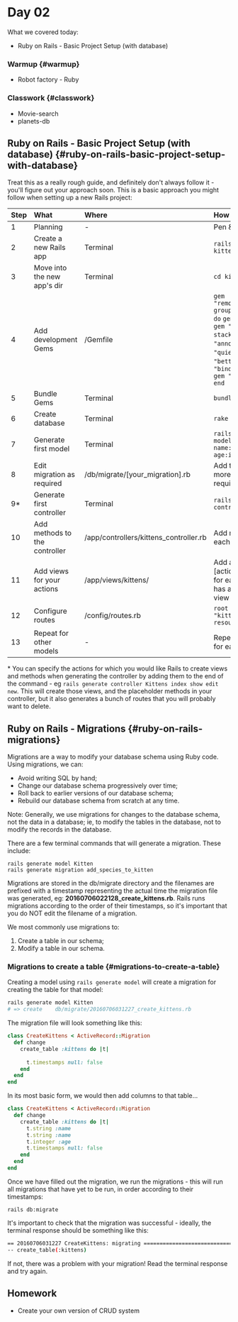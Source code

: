 # Day 02

What we covered today:

* Ruby on Rails - Basic Project Setup \(with database\)

### Warmup {#warmup}

* Robot factory - Ruby​

### Classwork {#classwork}

* ​Movie-search
* ​planets-db

## Ruby on Rails - Basic Project Setup \(with database\) {#ruby-on-rails-basic-project-setup-with-database}

Treat this as a really rough guide, and definitely don't always follow it - you'll figure out your approach soon. This is a basic approach you might follow when setting up a new Rails project:

| Step | What | Where | How |
| :--- | :--- | :--- | :--- |
| 1 | Planning | - | Pen & paper |
| 2 | Create a new Rails app | Terminal | `rails new kitten_party` |
| 3 | Move into the new app's dir | Terminal | `cd kitten_party` |
| 4 | Add development Gems | /Gemfile | `gem "remove_turbolinks"` `group :development do` `gem "pry-rails"` `gem "pry-stack_explorer"` `gem "annotate"` `gem "quiet_assets"` `gem "better_errors"` `gem "binding_of_caller"` `gem "meta_request"` `end` |
| 5 | Bundle Gems | Terminal | `bundle` |
| 6 | Create database | Terminal | `rake db:create` |
| 7 | Generate first model | Terminal | `rails generate model Kitten name:string age:integer` |
| 8 | Edit migration as required | /db/migrate/\[your\_migration\].rb | Add timestamps, more columns, etc if required. |
| 9\* | Generate first controller | Terminal | `rails generate controller Kittens` |
| 10 | Add methods to the controller | /app/controllers/kittens\_controller.rb | Add methods for each action |
| 11 | Add views for your actions | /app/views/kittens/ | Add an \[action\].html.erb file for each action that has an associated view |
| 12 | Configure routes | /config/routes.rb | `root :to => "kittens#index"` `resources :kittens` |
| 13 | Repeat for other models | - | Repeat steps 7-12 for each model |

\* You can specify the actions for which you would like Rails to create views and methods when generating the controller by adding them to the end of the command - eg `rails generate controller Kittens index show edit new`. This will create those views, and the placeholder methods in your controller, but it also generates a bunch of routes that you will probably want to delete.

## Ruby on Rails - Migrations {#ruby-on-rails-migrations}

Migrations are a way to modify your database schema using Ruby code. Using migrations, we can:

* Avoid writing SQL by hand;
* Change our database schema progressively over time;
* Roll back to earlier versions of our database schema;
* Rebuild our database schema from scratch at any time.

Note: Generally, we use migrations for changes to the database schema, not the data in a database; ie, to modify the tables in the database, not to modify the records in the database.

There are a few terminal commands that will generate a migration. These include:

```text
rails generate model Kitten
rails generate migration add_species_to_kitten
```

Migrations are stored in the db/migrate directory and the filenames are prefixed with a timestamp representing the actual time the migration file was generated, eg: **20160706022128\_create\_kittens.rb**. Rails runs migrations according to the order of their timestamps, so it's important that you do NOT edit the filename of a migration.

We most commonly use migrations to:

1. Create a table in our schema;
2. Modify a table in our schema.

### Migrations to create a table {#migrations-to-create-a-table}

Creating a model using `rails generate model` will create a migration for creating the table for that model:

```bash
rails generate model Kitten
# => create    db/migrate/20160706031227_create_kittens.rb
```

The migration file will look something like this:

```ruby
class CreateKittens < ActiveRecord::Migration
  def change
    create_table :kittens do |t|
​
      t.timestamps null: false
    end
  end
end
```

In its most basic form, we would then add columns to that table...

```ruby
class CreateKittens < ActiveRecord::Migration
  def change
    create_table :kittens do |t|
      t.string :name
      t.string :name
      t.integer :age
      t.timestamps null: false
    end
  end
end
```

Once we have filled out the migration, we run the migrations - this will run all migrations that have yet to be run, in order according to their timestamps:

```text
rails db:migrate
```

It's important to check that the migration was successful - ideally, the terminal response should be something like this:

```bash
== 20160706031227 CreateKittens: migrating ====================================
-- create_table(:kittens)
```

If not, there was a problem with your migration! Read the terminal response and try again.

## Homework

* Create your own version of CRUD system

  


